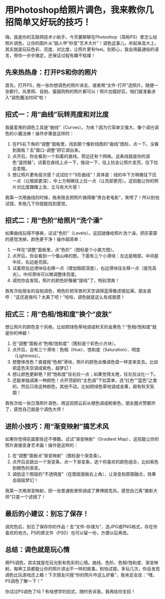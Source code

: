 # 用Photoshop给照片调色，我来教你几招简单又好玩的技巧！

嗨，我是你的互联网技术小助手，今天要聊聊在Photoshop（简称PS）里怎么给照片调色，让你的图片从“路人甲”秒变“艺术大片”！调色这事儿，听起来高大上，其实就是玩玩色彩、亮度、对比度，让照片更有feel。别担心，我会用最通俗的语言，带你一步步搞定，还保证过程有趣不枯燥！

## 先来热热身：打开PS和你的照片
首先，打开PS，拖一张你想调色的照片进去，或者用“文件-打开”选照片。随便一张都行，风景照、自拍、猫猫狗狗的照片都可以！照片加载好后，咱们就准备进入“调色魔法时间”啦！

## 招式一：用“曲线”玩转亮度和对比度
我最爱用的调色工具是“曲线”（Curves）。为啥？因为它简单又强大，像个调光调色的小魔法棒！操作步骤是这样的：

1. 在PS右下角的“调整”面板里，找到那个像折线图的“曲线”图标，点一下。没看到面板？去“窗口-调整”把它调出来。
2. 点开后，你会看到一个斜着的直线，旁边还有个网格。这条线就是你的调色“遥控器”。试着在直线上点一下，拖动一下，往上拉会让照片变亮，往下拉会变暗。
3. 想让照片更有层次感？试试拉个“S形曲线”！具体是：线的中下方稍微往下压一点（让暗部更深），中上方稍微往上拉一点（让亮部更亮）。这招能让你的照片对比度蹭蹭上涨，立马有大片感！

我第一次用曲线的时候，拖来拖去把照片搞得像“黑白老电影”，笑喷了！所以别怕试错，多拖几下你就能找到感觉。

## 招式二：用“色阶”给照片“洗个澡”
如果曲线玩得不够爽，试试“色阶”（Levels）。这招就像给照片洗个澡，把灰蒙蒙的感觉洗掉，颜色更干净！操作超简单：

1. 一样在“调整”面板里，点“色阶”（图标是个小直方图）。
2. 点开后，你会看到一个像山峰的图，下面有三个小滑块：左边是暗部，中间是中灰，右边是亮部。
3. 试着把左边滑块往右移一点（增加暗部深度），右边滑块往左移一点（提亮高光）。中间滑块可以微调整体亮度。
4. 调完你会发现，照片的颜色好像被“提纯”了，特别清爽！

我有次给朋友的自拍调色，用色阶把背景的天空调得蓝得像滤镜加满，朋友直呼：“这还是我吗？太美了吧！”哈哈，调色就是这么有成就感！

## 招式三：用“色相/饱和度”换个“皮肤”
想让照片的颜色变个风格，比如把绿色草地调成秋天的金黄色？“色相/饱和度”就是你的神器！

1. 在“调整”面板点“色相/饱和度”（图标是个彩色小方块）。
2. 点开后，会有三个滑块：色相（Hue）、饱和度（Saturation）、明度（Lightness）。
3. 想整体改色？直接拖“色相”滑块，照片的颜色会像调色盘一样变来变去。比如把蓝色天空调成紫色，超梦幻！
4. 想让颜色更鲜艳？把“饱和度”往右拉一点；如果觉得太艳，往左拉淡化一下。
5. 还能单独调某一种颜色！点开顶部的“主色调”下拉菜单，选“红色”“蓝色”之类的，然后只改这种颜色，其他不动。比如把绿色草地调成金黄，超有秋天氛围！

我有次给一张日落照片调色，用这招把云彩从橙色调成粉紫色，朋友圈点赞都炸了，感觉自己就是个调色大师！

## 进阶小技巧：用“渐变映射”搞艺术风
如果你觉得前面那些还不够酷，试试“渐变映射”（Gradient Map），这招能让你的照片直接变身艺术画！操作是这样的：

1. 在“调整”面板点“渐变映射”（图标是个渐变条）。
2. 点开后会跳出一个渐变条，点一下渐变条，选个你喜欢的颜色组合，比如紫色到橙色的渐变。
3. 调低这个图层的“不透明度”（在图层面板右上角），让渐变和原图融合，效果会超级梦幻！

我第一次用渐变映射，把一张普通街景照调成了赛博朋克风，感觉自己离“摄影大师”只差一个滤镜了！

## 最后的小建议：别忘了保存！
调完色后，别忘了保存你的作品！去“文件-存储为”，选JPG或PNG格式，存在你喜欢的地方。PS的原文件（PSD）也可以留一份，方便以后再改。

## 总结：调色就是玩心情
用PS调色，其实就是在玩光影和色彩的心情。曲线、色阶、色相/饱和度、渐变映射，每种工具都能让你的照片讲出不一样的故事。别怕试错，多玩几次，你会发现调色比玩游戏还上瘾！下次朋友问我“你的照片咋这么好看”，我肯定会说：“嘿，PS调色了解一下！”

你试过PS调色了吗？有啥想学的招式，随时告诉我，我再给你支招！

